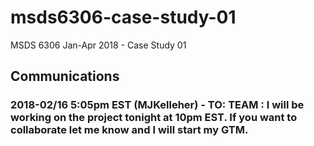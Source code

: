 # msds6306-case-study-01
MSDS 6306 Jan-Apr 2018 - Case Study 01

## Communications
### 2018-02/16 5:05pm EST (MJKelleher) - TO: TEAM :  I will be working on the project tonight at 10pm EST.  If you want to collaborate let me know and I will start my GTM.

